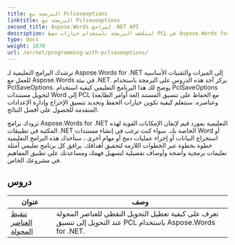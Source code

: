 ```yaml
---
title: البرمجة مع Pclsaveoptions
linktitle: البرمجة مع Pclsaveoptions
second_title: Aspose.Words لمراجع .NET API
description: استكشف البرمجة باستخدام خيارات حفظ PCL في Aspose.Words for .NET. تعرف على كيفية معالجة وتخصيص حفظ مستندات Word بتنسيق PCL من خلال البرامج التعليمية خطوة بخطوة وأمثلة التعليمات البرمجية.
type: docs
weight: 1670
url: /ar/net/programming-with-pclsaveoptions/
---
```

ترشدك البرامج التعليمية لـ Aspose.Words for .NET إلى الميزات والتقنيات الأساسية للعمل مع Aspose.Words في بيئة .NET. يركز أحد هذه الدروس على البرمجة باستخدام PclSaveOptions. يوضح لك هذا البرنامج التعليمي كيفية استخدام PclSaveOptions لتحويل مستندات Word إلى PCL (لغة أوامر الطابعة) مع الحفاظ على تنسيق المستند وعناصره. ستتعلم كيفية تكوين خيارات الحفظ وتحديد تنسيق الإخراج وإدارة الإعدادات المتقدمة للحصول على أفضل النتائج.

تزودك برامج Aspose.Words for .NET التعليمية بمورد قيم لإتقان الإمكانات القوية لهذه المكتبة في تطبيقات .NET الخاصة بك. سواء كنت ترغب في إنشاء مستندات Word أو استخراج البيانات أو إجراء عمليات دمج أو مهام أخرى ، ستأخذك هذه البرامج التعليمية خطوة بخطوة عبر الخطوات اللازمة لتحقيق أهدافك. يرافق كل برنامج تعليمي أمثلة تعليمات برمجية واضحة وأوصاف تفصيلية لتسهيل فهمك ومساعدتك على تطبيق المفاهيم في مشروعك الخاص.

 ## دروس
| عنوان | وصف |
| --- | --- |
| [تنقيط العناصر المحولة](./rasterize-transformed-elements/) | تعرف على كيفية تعطيل التحويل النقطي للعناصر المحولة عند التحويل إلى تنسيق PCL باستخدام Aspose.Words for .NET. |